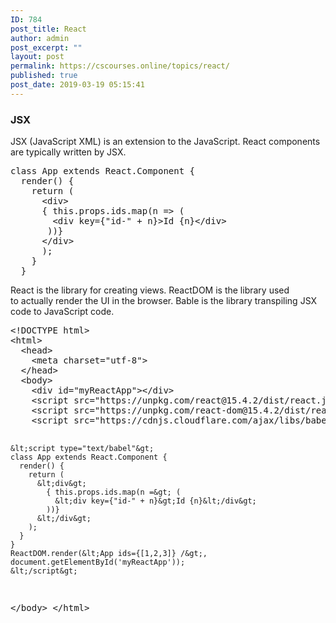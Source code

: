 ```yaml
---
ID: 784
post_title: React
author: admin
post_excerpt: ""
layout: post
permalink: https://cscourses.online/topics/react/
published: true
post_date: 2019-03-19 05:15:41
---
```

<!DOCTYPE html>
<html>
  <head>
    <meta http-equiv="content-type" content="text/html; charset=UTF-8">
    <title></title>
  </head>
  <body>
    <h3>JSX</h3>
    <p>JSX (JavaScript XML) is an extension to the JavaScript. React components
      are typically written by JSX.</p>
    <pre>class App extends React.Component {
  render() {
    return (
      &lt;div&gt;
      { this.props.ids.map(n =&gt; (
        &lt;div key={"id-" + n}&gt;Id {n}&lt;/div&gt;
       ))}
      &lt;/div&gt;
      );
    }
  }    
</pre>
    <p>React is the library for creating views. ReactDOM is the library used<br>
      to actually render the UI in the browser. Bable is the library
      transpiling JSX code to JavaScript code.</p>
    <pre>&lt;!DOCTYPE html&gt;
&lt;html&gt;
  &lt;head&gt;
    &lt;meta charset="utf-8"&gt;
  &lt;/head&gt;	 
  &lt;body&gt;
    &lt;div id="myReactApp"&gt;&lt;/div&gt;
    &lt;script src="https://unpkg.com/react@15.4.2/dist/react.js"&gt;&lt;/script&gt;
    &lt;script src="https://unpkg.com/react-dom@15.4.2/dist/react-dom.js"&gt;&lt;/script&gt;
    &lt;script src="https://cdnjs.cloudflare.com/ajax/libs/babel-core/5.8.29/browser.js"&gt;&lt;/script&gt;

    &lt;script type="text/babel"&gt;
    class App extends React.Component {
      render() {
        return (
          &lt;div&gt;
            { this.props.ids.map(n =&gt; (
              &lt;div key={"id-" + n}&gt;Id {n}&lt;/div&gt;
            ))}
          &lt;/div&gt;
        );
      }
    }
    ReactDOM.render(&lt;App ids={[1,2,3]} /&gt;, document.getElementById('myReactApp'));
    &lt;/script&gt;
  &lt;/body&gt;
&lt;/html&gt;
</pre>
  </body>
</html>